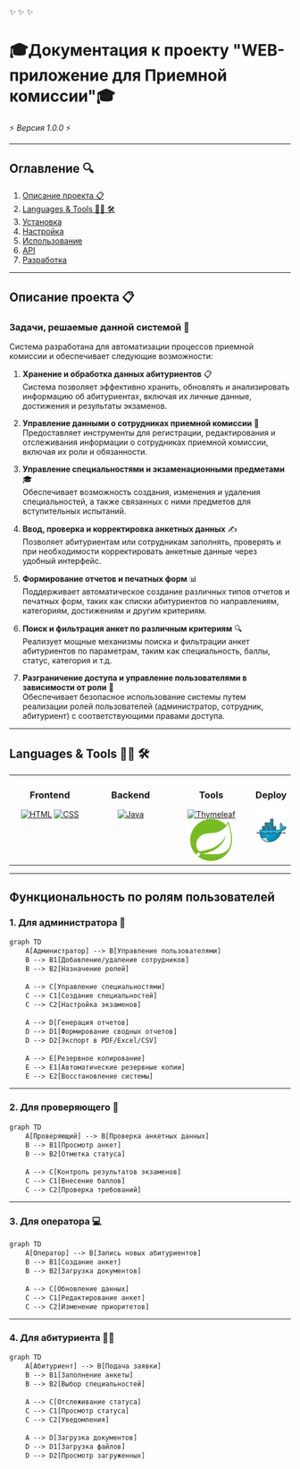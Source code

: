 :sparkles: :sparkles: :sparkles:

# 🎓Документация к проекту "WEB-приложение для Приемной комиссии"🎓

:zap: *Версия 1.0.0* :zap:

---

## Оглавление 🔍

1. [Описание проекта 📋](#описание-проекта)
2. [Languages & Tools 👨‍💻 🛠](#функциональность)
3. [Установка](#установка)
4. [Настройка](#настройка)
5. [Использование](#использование)
6. [API](#api)
7. [Разработка](#разработка)

---

## Описание проекта 📋
### Задачи, решаемые данной системой 🚀

Система разработана для автоматизации процессов приемной комиссии и обеспечивает следующие возможности:

1. **Хранение и обработка данных абитуриентов** 📋  
   Система позволяет эффективно хранить, обновлять и анализировать информацию об абитуриентах, включая их личные данные, достижения и результаты экзаменов.

2. **Управление данными о сотрудниках приемной комиссии** 👥  
   Предоставляет инструменты для регистрации, редактирования и отслеживания информации о сотрудниках приемной комиссии, включая их роли и обязанности.

3. **Управление специальностями и экзаменационными предметами** 🎓  
   Обеспечивает возможность создания, изменения и удаления специальностей, а также связанных с ними предметов для вступительных испытаний.

4. **Ввод, проверка и корректировка анкетных данных** ✍️  
   Позволяет абитуриентам или сотрудникам заполнять, проверять и при необходимости корректировать анкетные данные через удобный интерфейс.

5. **Формирование отчетов и печатных форм** 📊  
   Поддерживает автоматическое создание различных типов отчетов и печатных форм, таких как списки абитуриентов по направлениям, категориям, достижениям и другим критериям.

6. **Поиск и фильтрация анкет по различным критериям** 🔍  
   Реализует мощные механизмы поиска и фильтрации анкет абитуриентов по параметрам, таким как специальность, баллы, статус, категория и т.д.

7. **Разграничение доступа и управление пользователями в зависимости от роли** 🔐  
   Обеспечивает безопасное использование системы путем реализации ролей пользователей (администратор, сотрудник, абитуриент) с соответствующими правами доступа.

---

## Languages & Tools 👨‍💻 🛠
<div align="center">
<table><tr>
<td valign="top" width="33%">

<h3 align="center"> Frontend </h3>
<div align="center">  
<a href="https://ru.wikipedia.org/wiki/HTML" target="_blank"><img src="https://profilinator.rishav.dev/skills-assets/html5-original-wordmark.svg" alt="HTML" height="75" /></a>  
<a href="https://ru.wikipedia.org/wiki/CSS" target="_blank"><img src="https://profilinator.rishav.dev/skills-assets/css3-original-wordmark.svg" alt="CSS" height="75" /></a>  
</div>

</td>

<td valign="top" width="33%">

<h3 align="center"> Backend </h3>
<div align="center">  
<a href="https://www.java.com/" target="_blank"><img src="https://profilinator.rishav.dev/skills-assets/java-original-wordmark.svg" alt="Java" height="75" /></a>  
</div>

</td>

<td valign="top" width="33%">

<h3 align="center"> Tools </h3>
<div align="center">  
<a href="https://www.thymeleaf.org/" target="_blank"><img src="https://raw.githubusercontent.com/gilbarbara/logos/92bb74e98bca1ea1ad794442676ebc4e75038adc/logos/thymeleaf-icon.svg" alt="Thymeleaf" height="75" /></a> 
<a href="https://spring.io/" target="_blank"><img src="https://raw.githubusercontent.com/devicons/devicon/ca28c779441053191ff11710fe24a9e6c23690d6/icons/spring/spring-original.svg" alt="Spring" height="75" /></a>
</div>

</td>

<td valign="top" width="33%">

<h3 align="center"> Deploy </h3>
<div align="center">  
<a href="https://www.docker.com/" target="_blank"><img src="https://raw.githubusercontent.com/devicons/devicon/ca28c779441053191ff11710fe24a9e6c23690d6/icons/docker/docker-original.svg" alt="Docker" height="75" /></a>  
</div>

</td>

</table>  

</div>

---

## Функциональность по ролям пользователей

### 1. **Для администратора** 🔐

```mermaid
graph TD
    A[Администратор] --> B[Управление пользователями]
    B --> B1[Добавление/удаление сотрудников]
    B --> B2[Назначение ролей]

    A --> C[Управление специальностями]
    C --> C1[Создание специальностей]
    C --> C2[Настройка экзаменов]

    A --> D[Генерация отчетов]
    D --> D1[Формирование сводных отчетов]
    D --> D2[Экспорт в PDF/Excel/CSV]

    A --> E[Резервное копирование]
    E --> E1[Автоматические резервные копии]
    E --> E2[Восстановление системы]
```

---

### 2. **Для проверяющего** 📝
```mermaid
graph TD
    A[Проверяющий] --> B[Проверка анкетных данных]
    B --> B1[Просмотр анкет]
    B --> B2[Отметка статуса]

    A --> C[Контроль результатов экзаменов]
    C --> C1[Внесение баллов]
    C --> C2[Проверка требований]
```
---

### 3. **Для оператора** 💻

```mermaid
graph TD
    A[Оператор] --> B[Запись новых абитуриентов]
    B --> B1[Создание анкет]
    B --> B2[Загрузка документов]

    A --> C[Обновление данных]
    C --> C1[Редактирование анкет]
    C --> C2[Изменение приоритетов]
```

---

### 4. **Для абитуриента** 👨‍🎓
```mermaid
graph TD
    A[Абитуриент] --> B[Подача заявки]
    B --> B1[Заполнение анкеты]
    B --> B2[Выбор специальностей]

    A --> C[Отслеживание статуса]
    C --> C1[Просмотр статуса]
    C --> C2[Уведомления]

    A --> D[Загрузка документов]
    D --> D1[Загрузка файлов]
    D --> D2[Просмотр загруженных]
```